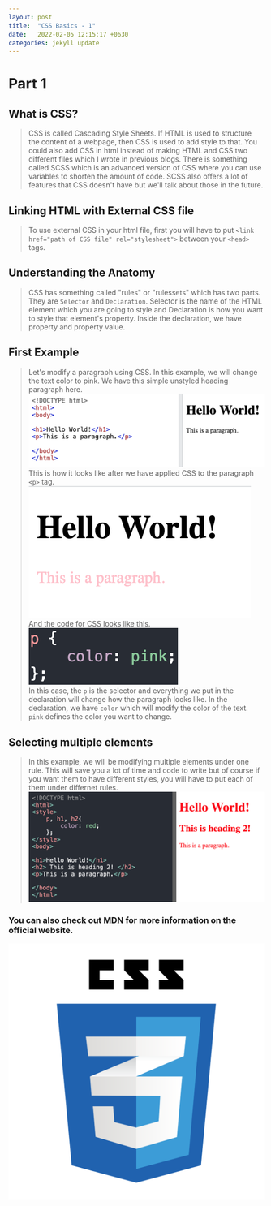 ```yaml
---
layout: post
title:  "CSS Basics - 1"
date:   2022-02-05 12:15:17 +0630
categories: jekyll update
---
```

# Part 1

## What is CSS? 
> CSS is called Cascading Style Sheets. If HTML is used to structure the content of a webpage, then CSS is used to add style to that. You could also add CSS in html instead of making HTML and CSS two different files which I wrote in previous blogs. There is something called SCSS which is an advanced version of CSS where you can use variables to shorten the amount of code. SCSS also offers a lot of features that CSS doesn't have but we'll talk about those in the future. 

## Linking HTML with External CSS file
> To use external CSS in your html file, first you will have to put `<link href="path of CSS file" rel="stylesheet">` between your `<head>` tags. 

## Understanding the Anatomy
> CSS has something called "rules" or "rulessets" which has two parts. They are `Selector` and `Declaration`. Selector is the name of the HTML element which you are going to style and Declaration is how you want to style that element's property. Inside the declaration, we have property and property value. 

## First Example
> Let's modify a paragraph using CSS. In this example, we will change the text color to pink. We have this simple unstyled heading paragraph here.
![plainHTML](/assets/images/plainHTML.png "plain HTML")
This is how it looks like after we have applied CSS to the paragraph `<p>` tag.    
![HTML_with_CSS](/assets/images/HTML_with_CSS.png "HTML with CSS")   
> And the code for CSS looks like this.  
![CSS_code](/assets/images/CSS_code.png "CSS code")  
> In this case, the `p` is the selector and everything we put in the declaration will change how the paragraph looks like. In the declaration, we have `color` which will modify the color of the text. `pink` defines the color you want to change.

## Selecting multiple elements
> In this example, we will be modifying multiple elements under one rule. This will save you a lot of time and code to write but of course if you want them to have different styles, you will have to put each of them under differnet rules.  
![multiple_elements](/assets/images/multiple_elements.png "Mutiple Elements")  


### You can also check out [MDN][MDN] for more information on the official website.
![css_logo](/assets/images/css_logo.png "logo")


[MDN]: https://developer.mozilla.org/en-US/docs/Learn/Getting_started_with_the_web/CSS_basics